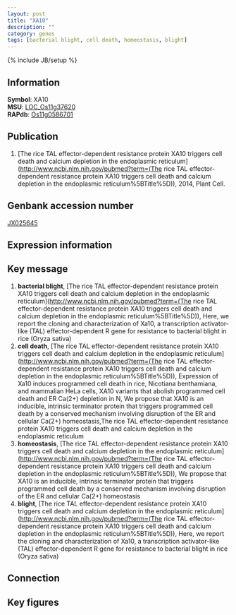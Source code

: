 ```yaml
---
layout: post
title: "XA10"
description: ""
category: genes
tags: [bacterial blight, cell death, homeostasis, blight]
---
```

{% include JB/setup %}

## Information
__Symbol__: XA10  
__MSU__: [LOC_Os11g37620](http://rice.plantbiology.msu.edu/cgi-bin/ORF_infopage.cgi?orf=LOC_Os11g37620)  
__RAPdb__: [Os11g0586701](http://rapdb.dna.affrc.go.jp/viewer/gbrowse_details/irgsp1?name=Os11g0586701)  

## Publication
1. [The rice TAL effector-dependent resistance protein XA10 triggers cell death and calcium depletion in the endoplasmic reticulum](http://www.ncbi.nlm.nih.gov/pubmed?term=(The rice TAL effector-dependent resistance protein XA10 triggers cell death and calcium depletion in the endoplasmic reticulum%5BTitle%5D)), 2014, Plant Cell.

## Genbank accession number
[JX025645](http://www.ncbi.nlm.nih.gov/nuccore/JX025645)

## Expression information

## Key message
1. __bacterial blight__, [The rice TAL effector-dependent resistance protein XA10 triggers cell death and calcium depletion in the endoplasmic reticulum](http://www.ncbi.nlm.nih.gov/pubmed?term=(The rice TAL effector-dependent resistance protein XA10 triggers cell death and calcium depletion in the endoplasmic reticulum%5BTitle%5D)),  Here, we report the cloning and characterization of Xa10, a transcription activator-like (TAL) effector-dependent R gene for resistance to bacterial blight in rice (Oryza sativa)
2. __cell death__, [The rice TAL effector-dependent resistance protein XA10 triggers cell death and calcium depletion in the endoplasmic reticulum](http://www.ncbi.nlm.nih.gov/pubmed?term=(The rice TAL effector-dependent resistance protein XA10 triggers cell death and calcium depletion in the endoplasmic reticulum%5BTitle%5D)),  Expression of Xa10 induces programmed cell death in rice, Nicotiana benthamiana, and mammalian HeLa cells, XA10 variants that abolish programmed cell death and ER Ca(2+) depletion in N, We propose that XA10 is an inducible, intrinsic terminator protein that triggers programmed cell death by a conserved mechanism involving disruption of the ER and cellular Ca(2+) homeostasis,The rice TAL effector-dependent resistance protein XA10 triggers cell death and calcium depletion in the endoplasmic reticulum
3. __homeostasis__, [The rice TAL effector-dependent resistance protein XA10 triggers cell death and calcium depletion in the endoplasmic reticulum](http://www.ncbi.nlm.nih.gov/pubmed?term=(The rice TAL effector-dependent resistance protein XA10 triggers cell death and calcium depletion in the endoplasmic reticulum%5BTitle%5D)),  We propose that XA10 is an inducible, intrinsic terminator protein that triggers programmed cell death by a conserved mechanism involving disruption of the ER and cellular Ca(2+) homeostasis
4. __blight__, [The rice TAL effector-dependent resistance protein XA10 triggers cell death and calcium depletion in the endoplasmic reticulum](http://www.ncbi.nlm.nih.gov/pubmed?term=(The rice TAL effector-dependent resistance protein XA10 triggers cell death and calcium depletion in the endoplasmic reticulum%5BTitle%5D)),  Here, we report the cloning and characterization of Xa10, a transcription activator-like (TAL) effector-dependent R gene for resistance to bacterial blight in rice (Oryza sativa)

## Connection

## Key figures


